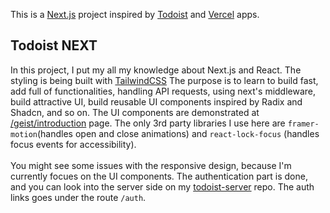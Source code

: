 This is a [Next.js](https://todoist-liard-alpha.vercel.app/) project inspired by [Todoist](https://todoist.com) and [Vercel](https://vercel.com) apps.

## Todoist NEXT

In this project, I put my all my knowledge about Next.js and React. The styling is being built with [TailwindCSS](https://tailwindcss.com/) The purpose is to learn to build fast, add full of functionalities, handling API requests, using next's middleware, build attractive UI, build reusable UI components inspired by Radix and Shadcn, and so on. The UI components are demonstrated at [/geist/introduction](https://todoist-liard-alpha.vercel.app/geist/introduction) page. The only 3rd party libraries I use here are `framer-motion`(handles open and close animations) and `react-lock-focus` (handles focus events for accessibility). <br /><br />
You might see some issues with the responsive design, because I'm currently focues on the UI components. The authentication part is done, and you can look into the server side on my [todoist-server](https://github.com/ZeynalliZeynal/todoist-server) repo. The auth links goes under the route `/auth`.